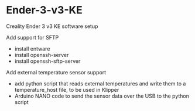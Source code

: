# Ender-3-v3-KE
Creality Ender 3 v3 KE software setup

Add support for SFTP
  - install entware
  - install openssh-server
  - install openssh-sftp-server

Add external temperature sensor support
  - add python script that reads external temperatures and write them to a temperature_host file, to be used in Klipper
  - Arduino NANO code to send the sensor data over the USB to the python script
